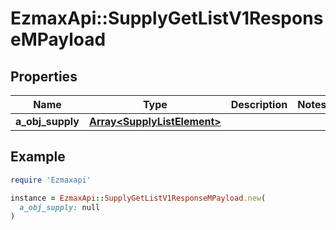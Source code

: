 # EzmaxApi::SupplyGetListV1ResponseMPayload

## Properties

| Name | Type | Description | Notes |
| ---- | ---- | ----------- | ----- |
| **a_obj_supply** | [**Array&lt;SupplyListElement&gt;**](SupplyListElement.md) |  |  |

## Example

```ruby
require 'Ezmaxapi'

instance = EzmaxApi::SupplyGetListV1ResponseMPayload.new(
  a_obj_supply: null
)
```

